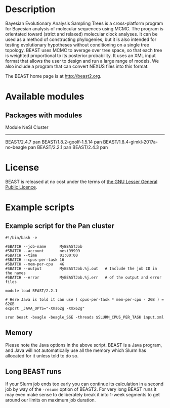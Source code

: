 <!-- The above lines, specifying the category, section and title, must be
present and always comprising the first three lines of the article. -->

# Description

Bayesian Evolutionary Analysis Sampling Trees is a cross-platform
program for Bayesian analysis of molecular sequences using MCMC. The
program is orientated toward (strict and relaxed) molecular clock
analyses. It can be used as a method of constructing phylogenies, but it
is also intended for testing evolutionary hypotheses without
conditioning on a single tree topology. BEAST uses MCMC to average over
tree space, so that each tree is weighted proportional to its posterior
probability. It uses an XML input format that allows the user to design
and run a large range of models. We also include a program that can
convert NEXUS files into this format.

The BEAST home page is at <http://beast2.org>.

# Available modules

## Packages with modules

  Module                              NeSI Cluster
  ----------------------------------- --------------
  BEAST/2.4.7                         pan
  BEAST/1.8.2-goolf-1.5.14            pan
  BEAST/1.8.4-gimkl-2017a-no-beagle   pan
  BEAST/2.2.1                         pan
  BEAST/2.4.3                         pan

# License

BEAST is released at no cost under the terms of [the GNU Lesser General
Public Licence](http://www.gnu.org/licenses/lgpl-2.1.html).

# Example scripts

## Example script for the Pan cluster

    #!/bin/bash -e

    #SBATCH --job-name      MyBEASTJob
    #SBATCH --account       nesi99999
    #SBATCH --time          01:00:00
    #SBATCH --cpus-per-task 16
    #SBATCH --mem-per-cpu   4G
    #SBATCH --output        MyBEASTJob.%j.out   # Include the job ID in the names
    #SBATCH --error         MyBEASTJob.%j.err   # of the output and error files

    module load BEAST/2.2.1

    # Here Java is told it can use ( cpus-per-task * mem-per-cpu - 2GB ) = 62GB
    export _JAVA_OPTS="-Xms62g -Xmx62g" 

    srun beast -beagle -beagle_SSE -threads $SLURM_CPUS_PER_TASK input.xml

## Memory

Please note the Java options in the above script. BEAST is a Java
program, and Java will not automatically use all the memory which Slurm
has allocated for it unless told to do so.

## Long BEAST runs

If your Slurm job ends too early you can continue its calculation in a
second job by way of the `-resume` option of BEAST2. For very long BEAST
runs it may even make sense to deliberately break it into 1-week
segments to get around our limits on maximum job duration.
